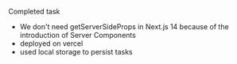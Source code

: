Completed task
- We don't need getServerSideProps in Next.js 14 because of the introduction of Server Components
- deployed on vercel
- used local storage to persist tasks
